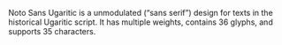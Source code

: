 Noto Sans Ugaritic is a unmodulated (“sans serif”) design for texts in the historical Ugaritic script. It has multiple weights, contains 36 glyphs, and supports 35 characters.